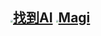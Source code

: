 ## [<img src="https://zhaodao.ai/orion/img/logo.e1a5d43.png" style="zoom: 25%;" />找到AI](https://zhaodao.ai/)      [<img src="https://magi.com/assets/icons/apple-touch-icon.png" style="zoom: 25%;" />Magi](https://magi.com/)

















